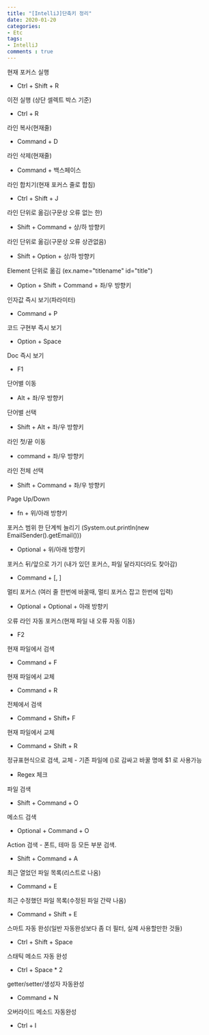 ```yaml
---
title: "[IntelliJ]단축키 정리"
date: 2020-01-20
categories:
- Etc
tags:
- IntelliJ
comments : true
---
```


현재 포커스 실행
- Ctrl + Shift + R

이전 실행 (상단 셀렉트 박스 기준)
- Ctrl + R

라인 복사(현재줄)
- Command + D

라인 삭제(현재줄)
- Command + 백스페이스

라인 합치기(현재 포커스 줄로 합침)
- Ctrl + Shift + J 

라인 단위로 옮김(구문상 오류 없는 한) 
- Shift + Command + 상/하 방향키 

라인 단위로 옮김(구문상 오류 상관없음) 
- Shift + Option + 상/하 방향키 

Element 단위로 옮김 (ex.name="titlename" id="title")
- Option + Shift + Command + 좌/우 방향키
  
인자값 즉시 보기(파라미터)
- Command + P 

코드 구현부 즉시 보기
- Option + Space

Doc 즉시 보기
- F1

단어별 이동
- Alt + 좌/우 방향키

단어별 선택
- Shift + Alt + 좌/우 방향키

라인 첫/끝 이동
- command + 좌/우 방향키
  
라인 전체 선택
- Shift + Command + 좌/우 방향키

Page Up/Down
- fn + 위/아래 방향키

포커스 범위 한 단계씩 늘리기 (System.out.println(new EmailSender().getEmail()))
- Optional + 위/아래 방향키 

포커스 뒤/앞으로 가기 (내가 있던 포커스, 파일 달라지더라도 찾아감)
- Command + [, ]

멀티 포커스 (여러 줄 한번에 바꿀때, 멀티 포커스 잡고 한번에 입력)
- Optional + Optional + 아래 방향키

오류 라인 자동 포커스(현재 파일 내 오류 자동 이동)
- F2 

현재 파일에서 검색
- Command + F

현재 파일에서 교체
- Command + R

전체에서 검색
- Command + Shift+ F

현재 파일에서 교체
- Command + Shift + R

정규표현식으로 검색, 교체 - 기존 파일에 ()로 감싸고 바꿀 명에 $1 로 사용가능
- Regex 체크

파일 검색
- Shift + Command + O

메소드 검색
- Optional + Command + O

Action 검색 - 폰트, 테마 등 모든 부분 검색.
- Shift + Command + A

최근 열었던 파일 목록(리스트로 나옴)
- Command + E

최근 수정했던 파일 목록(수정된 파일 간략 나옴)
- Command + Shift + E

스마트 자동 완성(일반 자동완성보다 좀 더 필터, 실제 사용할만한 것들)
- Ctrl + Shift + Space

스태틱 메소드 자동 완성
- Ctrl + Space * 2

getter/setter/생성자 자동완성
- Command + N

오버라이드 메소드 자동완성
- Ctrl + I





